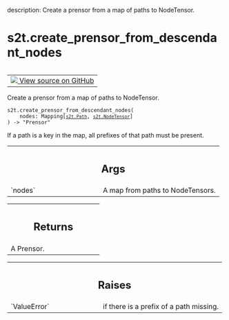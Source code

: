 description: Create a prensor from a map of paths to NodeTensor.

<div itemscope itemtype="http://developers.google.com/ReferenceObject">
<meta itemprop="name" content="s2t.create_prensor_from_descendant_nodes" />
<meta itemprop="path" content="Stable" />
</div>

# s2t.create_prensor_from_descendant_nodes

<!-- Insert buttons and diff -->

<table class="tfo-notebook-buttons tfo-api nocontent" align="left">
<td>
  <a target="_blank" href="https://github.com/google/struct2tensor/blob/master/struct2tensor/prensor.py#L528-L559">
    <img src="https://www.tensorflow.org/images/GitHub-Mark-32px.png" />
    View source on GitHub
  </a>
</td>
</table>



Create a prensor from a map of paths to NodeTensor.

<pre class="devsite-click-to-copy prettyprint lang-py tfo-signature-link">
<code>s2t.create_prensor_from_descendant_nodes(
    nodes: Mapping[<a href="../s2t/Path.md"><code>s2t.Path</code></a>, <a href="../s2t/NodeTensor.md"><code>s2t.NodeTensor</code></a>]
) -> "Prensor"
</code></pre>



<!-- Placeholder for "Used in" -->

If a path is a key in the map, all prefixes of that path must be present.

<!-- Tabular view -->
 <table class="responsive fixed orange">
<colgroup><col width="214px"><col></colgroup>
<tr><th colspan="2"><h2 class="add-link">Args</h2></th></tr>

<tr>
<td>
`nodes`
</td>
<td>
A map from paths to NodeTensors.
</td>
</tr>
</table>



<!-- Tabular view -->
 <table class="responsive fixed orange">
<colgroup><col width="214px"><col></colgroup>
<tr><th colspan="2"><h2 class="add-link">Returns</h2></th></tr>
<tr class="alt">
<td colspan="2">
A Prensor.
</td>
</tr>

</table>



<!-- Tabular view -->
 <table class="responsive fixed orange">
<colgroup><col width="214px"><col></colgroup>
<tr><th colspan="2"><h2 class="add-link">Raises</h2></th></tr>

<tr>
<td>
`ValueError`
</td>
<td>
if there is a prefix of a path missing.
</td>
</tr>
</table>

